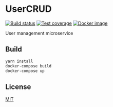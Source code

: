 # UserCRUD

  [![Build status][travis-image]][travis-url]
  [![Test coverage][codecov-image]][codecov-url]
  [![Docker image][docker-image]][docker-url]

User management microservice

## Build
```bash
yarn install
docker-compose build
docker-compose up
```

## License

[MIT](./LICENSE)

[travis-image]: https://img.shields.io/travis/UNArqui17i-B/UserCRUD/master.svg?style=flat-square
[travis-url]: https://travis-ci.org/UNArqui17i-B/UserCRUD
[codecov-image]: https://img.shields.io/codecov/c/github/UNArqui17i-B/UserCRUD.svg?style=flat-square
[codecov-url]: https://codecov.io/gh/UNArqui17i-B/UserCRUD
[docker-image]: https://img.shields.io/badge/docker-image-blue.svg?style=flat-square
[docker-url]: https://hub.docker.com/r/blinkbox/user-crud